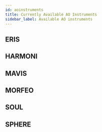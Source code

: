 ```yaml
---
id: aoinstruments
title: Currently Available AO Instruments
sidebar_label: Available AO instruments 
---
```


## ERIS
<p align="justify">

</p>

## HARMONI

## MAVIS

## MORFEO

## SOUL

## SPHERE

